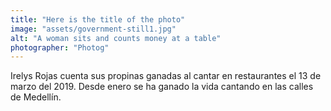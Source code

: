 ```yaml
---
title: "Here is the title of the photo"
image: "assets/government-still1.jpg"
alt: "A woman sits and counts money at a table"
photographer: "Photog"
---
```

Irelys Rojas cuenta sus propinas ganadas al cantar en restaurantes el 13 de marzo del 2019. Desde enero se ha ganado la vida cantando en las calles de Medellín.
